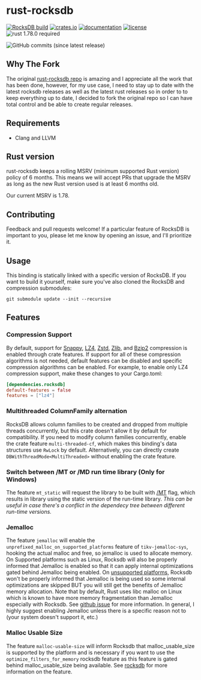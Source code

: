 rust-rocksdb
============

[![RocksDB build](https://github.com/zaidoon1/rust-rocksdb/actions/workflows/rust.yml/badge.svg?branch=master)](https://github.com/zaidoon1/rust-rocksdb/actions/workflows/rust.yml)
[![crates.io](https://img.shields.io/crates/v/rust-rocksdb.svg)](https://crates.io/crates/rust-rocksdb)
[![documentation](https://docs.rs/rust-rocksdb/badge.svg)](https://docs.rs/rust-rocksdb)
[![license](https://img.shields.io/crates/l/rust-rocksdb.svg)](https://github.com/zaidoon1/rust-rocksdb/blob/master/LICENSE)
![rust 1.78.0 required](https://img.shields.io/badge/rust-1.78.0-blue.svg?label=MSRV)

![GitHub commits (since latest release)](https://img.shields.io/github/commits-since/zaidoon1/rust-rocksdb/latest.svg)

## Why The Fork

The original [rust-rocksdb repo](https://github.com/rust-rocksdb/rust-rocksdb) is amazing and I appreciate all the work that has
been done, however, for my use case, I need to stay up to date with the latest
rocksdb releases as well as the latest rust releases so in order to to keep
everything up to date, I decided to fork the original repo so I can have total
control and be able to create regular releases.

## Requirements

- Clang and LLVM

## Rust version

rust-rocksdb keeps a rolling MSRV (minimum supported Rust version) policy of 6 months. This means we will accept PRs that upgrade the MSRV as long as the new Rust version used is at least 6 months old.

Our current MSRV is 1.78.

## Contributing

Feedback and pull requests welcome! If a particular feature of RocksDB is
important to you, please let me know by opening an issue, and I'll
prioritize it.

## Usage

This binding is statically linked with a specific version of RocksDB. If you
want to build it yourself, make sure you've also cloned the RocksDB and
compression submodules:

```shell
git submodule update --init --recursive
```

## Features

### Compression Support

By default, support for [Snappy](https://github.com/google/snappy),
[LZ4](https://github.com/lz4/lz4), [Zstd](https://github.com/facebook/zstd),
[Zlib](https://zlib.net), and [Bzip2](http://www.bzip.org) compression
is enabled through crate features. If support for all of these compression
algorithms is not needed, default features can be disabled and specific
compression algorithms can be enabled. For example, to enable only LZ4
compression support, make these changes to your Cargo.toml:

```toml
[dependencies.rocksdb]
default-features = false
features = ["lz4"]
```

### Multithreaded ColumnFamily alternation

RocksDB allows column families to be created and dropped
from multiple threads concurrently, but this crate doesn't allow it by default
for compatibility. If you need to modify column families concurrently, enable
the crate feature `multi-threaded-cf`, which makes this binding's
data structures use `RwLock` by default. Alternatively, you can directly create
`DBWithThreadMode<MultiThreaded>` without enabling the crate feature.

### Switch between /MT or /MD run time library (Only for Windows)

The feature `mt_static` will request the library to be built with [/MT](https://learn.microsoft.com/en-us/cpp/build/reference/md-mt-ld-use-run-time-library?view=msvc-170)
flag, which results in library using the static version of the run-time library.
*This can be useful in case there's a conflict in the dependecy tree between different
run-time versions.*

### Jemalloc

The feature `jemalloc` will enable the
`unprefixed_malloc_on_supported_platforms` feature of `tikv-jemalloc-sys`,
hooking the actual malloc and free, so jemalloc is used to allocate memory. On
Supported platforms such as Linux, Rocksdb will also be properly informed that
Jemalloc is enabled so that it can apply internal optimizations gated behind
Jemalloc being enabled. On [unsupported
platforms](https://github.com/zaidoon1/rust-rocksdb/blob/master/librocksdb-sys/build.rs#L4-L7),
Rocksdb won't be properly
informed that Jemalloc is being used so some internal optimizations are skipped
BUT you will still get the benefits of Jemalloc memory allocation. Note that by
default, Rust uses libc malloc on Linux which is known to have more memory
fragmentation than Jemalloc especially with Rocksdb. See [github
issue](https://github.com/facebook/rocksdb/issues/12364) for more information.
In general, I highly suggest enabling Jemalloc unless there is a specific reason
not to (your system doesn't support it, etc.)

### Malloc Usable Size

The feature `malloc-usable-size` will inform Rocksdb that malloc_usable_size is
supported by the platform and is necessary if you want to use the
`optimize_filters_for_memory` rocksdb feature as this feature is gated behind
malloc_usable_size being available. See
[rocksdb](https://github.com/facebook/rocksdb/blob/v9.0.0/include/rocksdb/table.h#L401-L434)
for more information on the feature.
